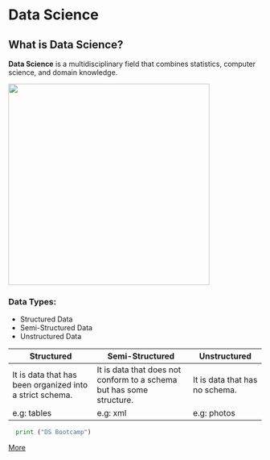 # Data Science

## What is Data Science?

**Data Science** is a multidisciplinary field that combines statistics, computer science, and domain knowledge.

<img src="https://github.com/Tuwaiq-Data-Science-Bootcamp-V4/Markdown-Lab1/blob/main/DS.png" width="400px"  >

### Data Types:
- Structured Data
- Semi-Structured Data
- Unstructured Data

| **Structured** | **Semi-Structured** | **Unstructured** |
| -----------| ----------------| -------------|
| It is data that has been organized into a strict schema. | It is data that does not conform to a schema but has some structure. | It is data that has no schema. |
| e.g: tables | e.g: xml | e.g: photos |


```python
  print ("DS Bootcamp")
```
[More](https://en.wikipedia.org/wiki/Data_science%E2%80%9D)
